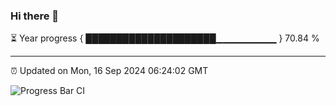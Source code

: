 ### Hi there 👋

⏳ Year progress { █████████████████████▁▁▁▁▁▁▁▁▁ } 70.84 %

---

⏰ Updated on Mon, 16 Sep 2024 06:24:02 GMT

![Progress Bar CI](https://github.com/liununu/liununu/workflows/Progress%20Bar%20CI/badge.svg)
